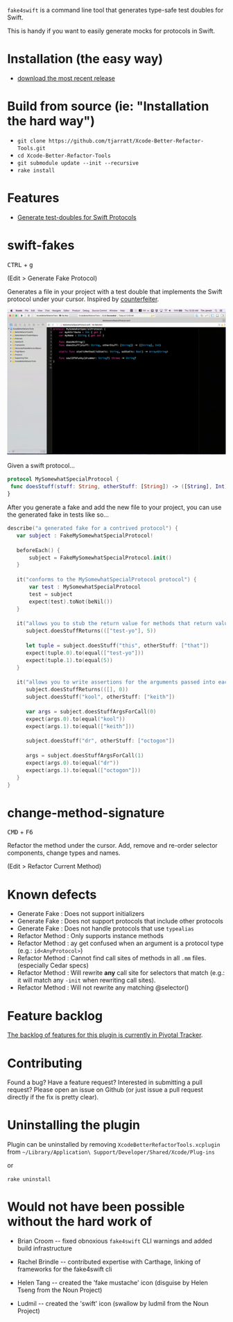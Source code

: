 `fake4swift` is a command line tool that generates type-safe test doubles for Swift.

This is handy if you want to easily generate mocks for protocols in Swift.

# Installation (the easy way)
* [download the most recent release](https://github.com/tjarratt/Xcode-Better-Refactor-Tools/releases)

# Build from source (ie: "Installation the hard way")
* `git clone https://github.com/tjarratt/Xcode-Better-Refactor-Tools.git`
* `cd Xcode-Better-Refactor-Tools`
* `git submodule update --init --recursive`
* `rake install`

# Features

* [Generate test-doubles for Swift Protocols](#swift-fakes)

# swift-fakes
   <kbd>CTRL</kbd> + <kbd>g</kbd>

   (Edit > Generate Fake Protocol)

   Generates a file in your project with a test double that implements the Swift protocol under your cursor. Inspired by [counterfeiter](https://github.com/maxbrunsfeld/counterfeiter).

   ![Boom](/generate-fake.gif?raw=true)

   Given a swift protocol...

   ```swift
   protocol MySomewhatSpecialProtocol {
    func doesStuff(stuff: String, otherStuff: [String]) -> ([String], Int)
}
   ```

   After you generate a fake and add the new file to your project, you can use the generated fake in tests like so...

   ```swift
   describe("a generated fake for a contrived protocol") {
      var subject : FakeMySomewhatSpecialProtocol!

      beforeEach() {
          subject = FakeMySomewhatSpecialProtocol.init()
      }

      it("conforms to the MySomewhatSpecialProtocol protocol") {
          var test : MySomewhatSpecialProtocol
          test = subject
          expect(test).toNot(beNil())
      }

      it("allows you to stub the return value for methods that return values") {
         subject.doesStuffReturns((["test-yo"], 5))

         let tuple = subject.doesStuff("this", otherStuff: ["that"])
         expect(tuple.0).to(equal(["test-yo"]))
         expect(tuple.1).to(equal(5))
      }

      it("allows you to write assertions for the arguments passed into each invocation") {
         subject.doesStuffReturns(([], 0))
         subject.doesStuff("kool", otherStuff: ["keith"])

         var args = subject.doesStuffArgsForCall(0)
         expect(args.0).to(equal("kool"))
         expect(args.1).to(equal(["keith"]))

         subject.doesStuff("dr", otherStuff: ["octogon"])

         args = subject.doesStuffArgsForCall(1)
         expect(args.0).to(equal("dr"))
         expect(args.1).to(equal(["octogon"]))
      }
   }
   ```

# change-method-signature
   <kbd>CMD</kbd> + <kbd>F6</kbd>

   Refactor the method under the cursor. Add, remove and re-order selector components, change types and names.

   (Edit > Refactor Current Method)

# Known defects

* Generate Fake   : Does not support initializers
* Generate Fake   : Does not support protocols that include other protocols
* Generate Fake   : Does not handle protocols that use `typealias`
* Refactor Method : Only supports instance methods
* Refactor Method : ay get confused when an argument is a protocol type (e.g.: `id<AnyProtocol>`)
* Refactor Method : Cannot find call sites of methods in all `.mm` files. (especially Cedar specs)
* Refactor Method : Will rewrite **any** call site for selectors that match (e.g.: it will match any `-init` when rewriting call sites).
* Refactor Method : Will not rewrite any matching @selector()

# Feature backlog

[The backlog of features for this plugin is currently in Pivotal Tracker](https://www.pivotaltracker.com/n/projects/1394466).

# Contributing

Found a bug? Have a feature request? Interested in submitting a pull request? Please open an issue on Github (or just issue a pull request directly if the fix is pretty clear).

# Uninstalling the plugin
Plugin can be uninstalled by removing `XcodeBetterRefactorTools.xcplugin` from `~/Library/Application\ Support/Developer/Shared/Xcode/Plug-ins`

or

`rake uninstall`

# Would not have been possible without the hard work of
* Brian Croom -- fixed obnoxious `fake4swift` CLI warnings and added build infrastructure
* Rachel Brindle -- contributed expertise with Carthage, linking of frameworks for the fake4swift cli

* Helen Tang -- created the 'fake mustache' icon (disguise by Helen Tseng from the Noun Project)
* Ludmil -- created the 'swift' icon (swallow by ludmil from the Noun Project)
